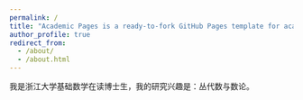 ```yaml
---
permalink: /
title: "Academic Pages is a ready-to-fork GitHub Pages template for academic personal websites"
author_profile: true
redirect_from: 
  - /about/
  - /about.html
---
```


我是浙江大学基础数学在读博士生，我的研究兴趣是：丛代数与数论。
